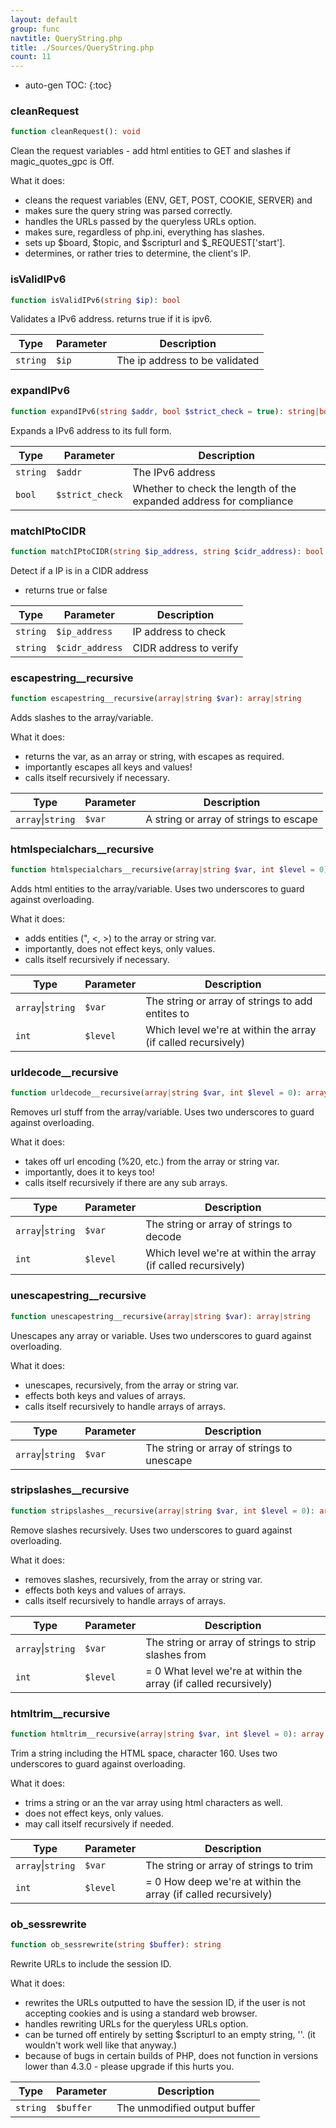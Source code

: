 ```yaml
---
layout: default
group: func
navtitle: QueryString.php
title: ./Sources/QueryString.php
count: 11
---
```

* auto-gen TOC:
{:toc}
### cleanRequest

```php
function cleanRequest(): void
```
Clean the request variables - add html entities to GET and slashes if magic_quotes_gpc is Off.

What it does:
- cleans the request variables (ENV, GET, POST, COOKIE, SERVER) and
- makes sure the query string was parsed correctly.
- handles the URLs passed by the queryless URLs option.
- makes sure, regardless of php.ini, everything has slashes.
- sets up $board, $topic, and $scripturl and $_REQUEST['start'].
- determines, or rather tries to determine, the client's IP.

### isValidIPv6

```php
function isValidIPv6(string $ip): bool
```
Validates a IPv6 address. returns true if it is ipv6.



Type|Parameter|Description
---|---|---
`string`|`$ip`|The ip address to be validated

### expandIPv6

```php
function expandIPv6(string $addr, bool $strict_check = true): string|bool
```
Expands a IPv6 address to its full form.



Type|Parameter|Description
---|---|---
`string`|`$addr`|The IPv6 address
`bool`|`$strict_check`|Whether to check the length of the expanded address for compliance

### matchIPtoCIDR

```php
function matchIPtoCIDR(string $ip_address, string $cidr_address): bool
```
Detect if a IP is in a CIDR address
- returns true or false



Type|Parameter|Description
---|---|---
`string`|`$ip_address`|IP address to check
`string`|`$cidr_address`|CIDR address to verify

### escapestring__recursive

```php
function escapestring__recursive(array|string $var): array|string
```
Adds slashes to the array/variable.

What it does:
- returns the var, as an array or string, with escapes as required.
- importantly escapes all keys and values!
- calls itself recursively if necessary.

Type|Parameter|Description
---|---|---
`array`&#124;`string`|`$var`|A string or array of strings to escape

### htmlspecialchars__recursive

```php
function htmlspecialchars__recursive(array|string $var, int $level = 0): array|string
```
Adds html entities to the array/variable.  Uses two underscores to guard against overloading.

What it does:
- adds entities (&quot;, &lt;, &gt;) to the array or string var.
- importantly, does not effect keys, only values.
- calls itself recursively if necessary.

Type|Parameter|Description
---|---|---
`array`&#124;`string`|`$var`|The string or array of strings to add entites to
`int`|`$level`|Which level we're at within the array \(if called recursively\)

### urldecode__recursive

```php
function urldecode__recursive(array|string $var, int $level = 0): array|string
```
Removes url stuff from the array/variable.  Uses two underscores to guard against overloading.

What it does:
- takes off url encoding (%20, etc.) from the array or string var.
- importantly, does it to keys too!
- calls itself recursively if there are any sub arrays.

Type|Parameter|Description
---|---|---
`array`&#124;`string`|`$var`|The string or array of strings to decode
`int`|`$level`|Which level we're at within the array \(if called recursively\)

### unescapestring__recursive

```php
function unescapestring__recursive(array|string $var): array|string
```
Unescapes any array or variable.  Uses two underscores to guard against overloading.

What it does:
- unescapes, recursively, from the array or string var.
- effects both keys and values of arrays.
- calls itself recursively to handle arrays of arrays.

Type|Parameter|Description
---|---|---
`array`&#124;`string`|`$var`|The string or array of strings to unescape

### stripslashes__recursive

```php
function stripslashes__recursive(array|string $var, int $level = 0): array|string
```
Remove slashes recursively.  Uses two underscores to guard against overloading.

What it does:
- removes slashes, recursively, from the array or string var.
- effects both keys and values of arrays.
- calls itself recursively to handle arrays of arrays.

Type|Parameter|Description
---|---|---
`array`&#124;`string`|`$var`|The string or array of strings to strip slashes from
`int`|`$level`|= 0 What level we're at within the array \(if called recursively\)

### htmltrim__recursive

```php
function htmltrim__recursive(array|string $var, int $level = 0): array|string
```
Trim a string including the HTML space, character 160.  Uses two underscores to guard against overloading.

What it does:
- trims a string or an the var array using html characters as well.
- does not effect keys, only values.
- may call itself recursively if needed.

Type|Parameter|Description
---|---|---
`array`&#124;`string`|`$var`|The string or array of strings to trim
`int`|`$level`|= 0 How deep we're at within the array \(if called recursively\)

### ob_sessrewrite

```php
function ob_sessrewrite(string $buffer): string
```
Rewrite URLs to include the session ID.

What it does:
- rewrites the URLs outputted to have the session ID, if the user
  is not accepting cookies and is using a standard web browser.
- handles rewriting URLs for the queryless URLs option.
- can be turned off entirely by setting $scripturl to an empty
  string, ''. (it wouldn't work well like that anyway.)
- because of bugs in certain builds of PHP, does not function in
  versions lower than 4.3.0 - please upgrade if this hurts you.

Type|Parameter|Description
---|---|---
`string`|`$buffer`|The unmodified output buffer


